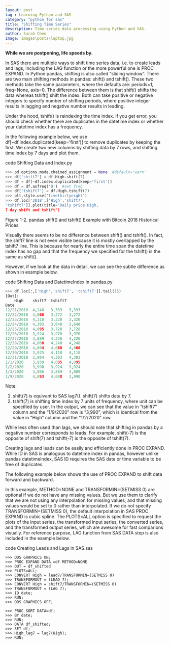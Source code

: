 ```yaml
---
layout: post
tag : Learning Python and SAS
category: "python for sas"
title: "Shifting Time Series"
description: Time series data processing using Python and SAS.
author: Sarah Chen
image: images\posts\laptop.jpg
---
```


**While we are postponing, life speeds by.**

<!-- > not used for now**Update**: Lorem ipsum dolor. [end of life](https://pythonclock.org/), Aliquip ad magna laborum eu ut aute ut quis in veniam in. **Python3**. -->


In SAS there are multiple ways to shift time series data, i.e. to create leads and lags, including the <span class="coding">LAG</span> function or the more powerful one is <span class="coding">PROC EXPAND</span>.  In Python pandas, shifting is also called “sliding window”.    There are two main shifting methods in pandas: <span class="coding">shift()</span> and <span class="coding">tshift()</span>.  These two methods take the same parameters, where the defaults are: <span class="coding">periods=1, freq=None, axis=0</span>.
The difference between them is that <span class="coding">shift()</span> shifts the data whereas <span class="coding">tshift()</span> shift the index.   Both can take positive or negative integers to specify number of shifting periods, where positive integer results in lagging and negative number results in leading.

Under the hood, <span class="coding">tshift()</span> is reindexing the time index.  If you get error, you should check whether there are duplicates in the datetime index or whether your datetime index has a frequency.

In the following example below, we use <span class='coding'>df[~df.index.duplicated(keep='first')]</span> to remove duplicates by keeping the first.    We create two new columns by shifting data by 7 rows, and shifting time index by 7 days and plot them.
<div class="code-head"><span>code</span> Shifting Data and Index.py</div>

```python
>>> pd.options.mode.chained_assignment = None  #default='warn'
>>> df['shift7'] = df.High.shift(7)
>>> df = df[~df.index.duplicated(keep='first')]
>>> df = df.asfreq('D')  #set freq
>>> df['tshift7'] = df.High.tshift(7)
>>> plt.style.use('fivethirtyeight')
>>> df.loc['2018',['High','shift7',
'tshift7']].plot(title='Daily price High,
7 day shift and tshift')
```
Figure 1-2. pandas shift() and tshift() Example with Bitcoin 2018 Historical Prices


Visually there seems to be no difference between <span class="coding">shift()</span> and <span class="coding">tshift()</span>.  In fact, the shift7 line is not even visible because it is mostly overlapped by the tshift7 line.  This is because for nearly the entire time span the datetime index has no gap and that the frequency we specified for the <span class="coding">tshift()</span> is the same as <span class="coding">shift()</span>.

However, if we look at the data in detail, we can see the subtle difference as shown in example below.
<div class="code-head"><span>code</span> Shifting Data and DatetimeIndex in pandas.py</div>

```python
>>> df.loc[:,['High','shift7', 'tshift7']].tail(15)
[Out]:
    High    shift7  tshift7
Date
12/21/2018  4,248   3,333   3,333
12/22/2018  4,060   3,272   3,272
12/23/2018  4,118   3,320   3,320
12/24/2018  4,303   3,640   3,640
12/25/2018  4,095   3,728   3,728
12/26/2018  3,924   3,970   3,970
12/27/2018  3,889   4,226   4,226
12/28/2018  4,008   4,248   4,248
12/29/2018  4,004   4,060   4,060
12/30/2018  3,925   4,118   4,118
12/31/2018  3,904   4,303   4,303
1/1/2020    3,939   4,095   4,095
1/2/2020    3,990   3,924   3,924
1/3/2020    3,966   3,889   3,889
1/9/2020    4,093   4,008   3,990
```

Note:
1.   <span class="coding">shift(7)</span> is equivant to SAS <span class='coding'>lag7()</span>.  <span class="coding">shift(7)</span> shifts data by 7.
2.   <span class="coding">tshift(7)</span> is shifting time index by 7 units of frequency, where unit can be specified by user.  In the output, we can see that the value in “tshift7” column and the “1/9/2020” row is “3,990”, which is identical from the value in “High” column and the “1/2/2020” row.

While less often used than lags, we should note that shifting in pandas by a negative number corresponds to leads.  For example, <span class="coding">shift(-7)</span> is the opposite of <span class="coding">shift(7)</span> and tshift(-7) is the opposite of <span class="coding">tshift(7)</span>.

Creating lags and leads  can be easily and efficiently done in <span class="coding">PROC EXPAND</span>.  While <span class="coding">ID</span>  in SAS is analogous to datetime index in pandas, however unlike pandas <span class="coding">datetimeIndex</span>, SAS <span class="coding">ID</span> requires the SAS date or time variable to be free of duplicates.

The following example below shows the use of <span class="coding">PROC EXPAND</span> to shift data forward and backward.

In this example,  <span class="coding">METHOD=NONE</span> and <span class="coding">TRANSFORMIN=(SETMISS 0)</span> are optional if we do not have any missing values.  But we use them to clarify that we are not using any interpolation for missing values, and that missing values would be set to 0 rather than interpolated.  If we do not specify <span class="coding">TRANSFORMIN=(SETMISS 0)</span>, the default interpolation in SAS <span class="coding">PROC EXPAND</span> is cubic spline. The <span class="coding">PLOTS=ALL</span> option is specified to request the plots of the input series, the transformed input series, the converted series, and the transformed output series, which are awesome for fast comparions visually.   For reference purpose,  <span class="coding">LAG</span> function from SAS <span class="coding">DATA</span> step is also included in the example below.
<div class="code-head"><span>code</span> Creating Leads and Lags in SAS.sas</div>

```sas
>>> ODS GRAPHICS ON;
>>> PROC EXPAND DATA =df METHOD=NONE
>>> OUT = df_shifted
>>> PLOTS=ALL;
>>> CONVERT High = lead7/TRANSFORMIN=(SETMISS 0)
>>> TRANSFORMOUT = (LEAD 7);
>>> CONVERT High = shift7/TRANSFORMIN=(SETMISS 0)
>>> TRANSFORMOUT = (LAG 7);
>>> ID date;
>>> RUN;
>>> ODS GRAPHICS OFF;

>>> PROC SORT DATA=df;
>>> BY date;
>>> RUN;
>>> DATA df_shifted;
>>> SET df;
>>> High_lag7 = lag7(High);
>>> RUN;
```
